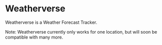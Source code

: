 # Weatherverse

Weatherverse is a Weather Forecast Tracker.

Note: Weatherverse currently only works for one location, but will soon be compatible with many more.
